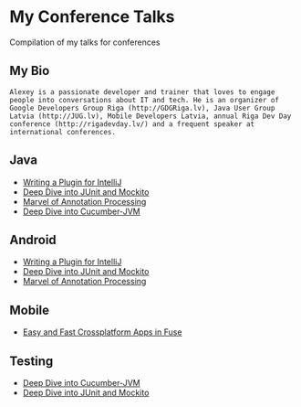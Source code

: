 # My Conference Talks
Compilation of my talks for conferences

## My Bio

```
Alexey is a passionate developer and trainer that loves to engage people into conversations about IT and tech. He is an organizer of Google Developers Group Riga (http://GDGRiga.lv), Java User Group Latvia (http://JUG.lv), Mobile Developers Latvia, annual Riga Dev Day conference (http://rigadevday.lv/) and a frequent speaker at international conferences.
```

## Java
- [Writing a Plugin for IntelliJ](intellij-plugin/README.md) 
- [Deep Dive into JUnit and Mockito](deep-junit/README.md)
- [Marvel of Annotation Processing](apt/README.md) 
- [Deep Dive into Cucumber-JVM](deep-cucumber/README.md)

## Android
- [Writing a Plugin for IntelliJ](intellij-plugin/README.md) 
- [Deep Dive into JUnit and Mockito](deep-junit/README.md)
- [Marvel of Annotation Processing](apt/README.md) 

## Mobile
- [Easy and Fast Crossplatform Apps in Fuse](fuse-intro/README.md)

## Testing
- [Deep Dive into Cucumber-JVM](deep-cucumber/README.md)
- [Deep Dive into JUnit and Mockito](deep-junit/README.md)
